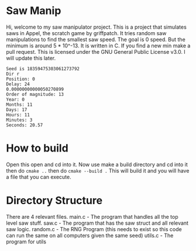 # Saw Manip

Hi, welcome to my saw manipulator project. This is a project that simulates saws in Appel, the scratch game by griffpatch. It tries random saw manipulations to find the smallest saw speed. The goal is 0 speed. But the minimum is around 5 * 10^-13. It is written in C.  If you find a new min make a pull request.
This is licensed under the GNU General Public License v3.0. I will update this later.
```
Seed is 18359475303061273792
Dir r
Position: 0
Delay: 24
0.00000000000050270899
Order of magnitude: 13
Year: 0
Months: 11
Days: 17
Hours: 11
Minutes: 3
Seconds: 20.57
```

# How to build
Open this open and cd into it. Now use make a build directory and cd into it then do 
``cmake ..``
then do 
``cmake --build .``
This will build it and you will have a file that you can execute. 

# Directory Structure
There are 4 relevant files. 
main.c - The program that handles all the top level saw stuff.
saw.c - The program that has the saw struct and all relevant saw logic.
random.c - The RNG Program (this needs to exist so this code can run the same on all computers given the same seed)
utils.c - The program for utils
